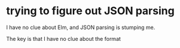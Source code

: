 # trying to figure out JSON parsing

I have no clue about Elm, and JSON parsing is stumping me.

The key is that I have no clue about the format
